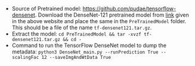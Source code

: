 - Source of Pretrained model: https://github.com/pudae/tensorflow-densenet.
Download the DenseNet-121 pretrained model from [link](https://drive.google.com/open?id=0B_fUSpodN0t0eW1sVk1aeWREaDA) given in the above website and place the same in the `PreTrainedModel` folder. This should be a file of the name `tf-densenet121.tar.gz`.
- Extract the model: `cd PreTrainedModel && tar -xvzf tf-densenet121.tar.gz && cd - `
- Command to run the TensorFlow DenseNet model to dump the metadata:
`python3 DenseNet_main.py --runPrediction True --scalingFac 12 --saveImgAndWtData True`